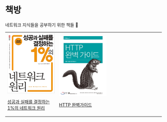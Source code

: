 # 책방

네트워크 지식들을 공부하기 위한 책들 📖

<table text-align="center">
    <tr>
        <td width="33%">
            <a href="https://github.com/Road-of-CODEr/one-percent-network">
                <img src="../assets/one-percent-network.jpg"/>
            </a>

[성공과 실패를 결정하는 1%의 네트워크 원리](https://github.com/Road-of-CODEr/one-percent-network)
        </td>
        <td width="33%">
            <a href="https://github.com/Road-of-CODEr/HTTP-Perfect-Guide">
                <img src="../assets/perfect_guide.jpeg"/>
            </a>

[HTTP 완벽가이드](https://github.com/Road-of-CODEr/HTTP-Perfect-Guide)
        </td>
        <td>
        </td>
    </tr>
</table>
